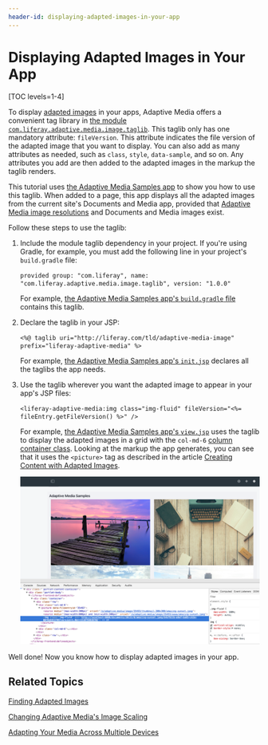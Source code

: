 ```yaml
---
header-id: displaying-adapted-images-in-your-app
---
```


# Displaying Adapted Images in Your App

[TOC levels=1-4]

To display 
[adapted images](/docs/7-1/user/-/knowledge_base/u/adapting-your-media-across-multiple-devices) 
in your apps, Adaptive Media offers a convenient tag library in 
[the module `com.liferay.adaptive.media.image.taglib`](https://github.com/liferay/com-liferay-adaptive-media/tree/master/adaptive-media-image-taglib). 
This taglib only has one mandatory attribute: `fileVersion`. This attribute 
indicates the file version of the adapted image that you want to display. You 
can also add as many attributes as needed, such as `class`, `style`, 
`data-sample`, and so on. Any attributes you add are then added to the adapted 
images in the markup the taglib renders. 

This tutorial uses 
[the Adaptive Media Samples app](https://github.com/sergiogonzalez/adaptive-media-samples) 
to show you how to use this taglib. When added to a page, this app displays all 
the adapted images from the current site's Documents and Media app, provided 
that 
[Adaptive Media image resolutions](/docs/7-1/user/-/knowledge_base/u/adding-image-resolutions) 
and Documents and Media images exist. 

Follow these steps to use the taglib: 

1.  Include the module taglib dependency in your project. If you're using 
    Gradle, for example, you must add the following line in your project's 
    `build.gradle` file: 

        provided group: "com.liferay", name: "com.liferay.adaptive.media.image.taglib", version: "1.0.0"

    For example, 
    [the Adaptive Media Samples app's `build.gradle` file](https://github.com/sergiogonzalez/adaptive-media-samples/blob/master/adaptive-media-sample-web/build.gradle) 
    contains this taglib. 

2.  Declare the taglib in your JSP:

        <%@ taglib uri="http://liferay.com/tld/adaptive-media-image" prefix="liferay-adaptive-media" %>

    For example, 
    [the Adaptive Media Samples app's `init.jsp`](https://github.com/sergiogonzalez/adaptive-media-samples/blob/master/adaptive-media-sample-web/src/main/resources/META-INF/resources/init.jsp) 
    declares all the taglibs the app needs. 

3.  Use the taglib wherever you want the adapted image to appear in your app's 
    JSP files: 

        <liferay-adaptive-media:img class="img-fluid" fileVersion="<%= fileEntry.getFileVersion() %>" />

    For example, 
    [the Adaptive Media Samples app's `view.jsp`](https://github.com/sergiogonzalez/adaptive-media-samples/blob/master/adaptive-media-sample-web/src/main/resources/META-INF/resources/view.jsp) 
    uses the taglib to display the adapted images in a grid with the `col-md-6` 
    [column container class](/docs/7-1/tutorials/-/knowledge_base/t/creating-layout-templates-manually). 
    Looking at the markup the app generates, you can see that it uses the 
    `<picture>` tag as described in the article 
    [Creating Content with Adapted Images](/docs/7-1/user/-/knowledge_base/u/creating-content-with-adapted-images). 

    ![Figure 1: The Adaptive Media Samples app shows all the site's adapted images.](../../../images/adaptive-media-sample.png)

Well done! Now you know how to display adapted images in your app. 

## Related Topics

[Finding Adapted Images](/docs/7-1/tutorials/-/knowledge_base/t/finding-adapted-images)

[Changing Adaptive Media's Image Scaling](/docs/7-1/tutorials/-/knowledge_base/t/changing-adaptive-medias-image-scaling)

[Adapting Your Media Across Multiple Devices](/docs/7-1/user/-/knowledge_base/u/adapting-your-media-across-multiple-devices)
